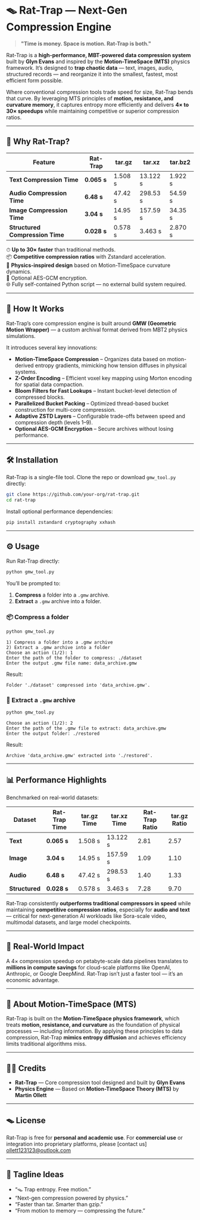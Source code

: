 
# 🪤 Rat-Trap — Next-Gen Compression Engine

> **"Time is money. Space is motion. Rat-Trap is both."**

Rat-Trap is a **high-performance, MBT-powered data compression system** built by **Glyn Evans** and inspired by the **Motion-TimeSpace (MTS)** physics framework. 
It’s designed to **trap chaotic data** — text, images, audio, structured records — and reorganize it into the smallest, fastest, most efficient form possible.

Where conventional compression tools trade speed for size, Rat-Trap bends that curve. 
By leveraging MTS principles of **motion, resistance, and curvature memory**, it captures entropy more efficiently and delivers **4× to 30× speedups** while maintaining competitive or superior compression ratios.

---

## 🚀 Why Rat-Trap?

| Feature                         | Rat-Trap    | tar.gz  | tar.xz   | tar.bz2 |
| ------------------------------- | ----------- | ------- | -------- | ------- |
| **Text Compression Time**       | **0.065 s** | 1.508 s | 13.122 s | 1.922 s |
| **Audio Compression Time**      | **6.48 s**  | 47.42 s | 298.53 s | 54.59 s |
| **Image Compression Time**      | **3.04 s**  | 14.95 s | 157.59 s | 34.35 s |
| **Structured Compression Time** | **0.028 s** | 0.578 s | 3.463 s  | 2.870 s |

⏱ **Up to 30× faster** than traditional methods.  
📦 **Competitive compression ratios** with Zstandard acceleration.  
🧠 **Physics-inspired design** based on Motion-TimeSpace curvature dynamics.  
🔐 Optional AES-GCM encryption.  
🌐 Fully self-contained Python script — no external build system required.

---

## 🧠 How It Works

Rat-Trap’s core compression engine is built around **GMW (Geometric Motion Wrapper)** — a custom archival format derived from MBT2 physics simulations.

It introduces several key innovations:

* **Motion-TimeSpace Compression** – Organizes data based on motion-derived entropy gradients, mimicking how tension diffuses in physical systems.
* **Z-Order Encoding** – Efficient voxel key mapping using Morton encoding for spatial data compaction.
* **Bloom Filters for Fast Lookups** – Instant bucket-level detection of compressed blocks.
* **Parallelized Bucket Packing** – Optimized thread-based bucket construction for multi-core compression.
* **Adaptive ZSTD Layers** – Configurable trade-offs between speed and compression depth (levels 1–9).
* **Optional AES-GCM Encryption** – Secure archives without losing performance.

---

## 🛠 Installation

Rat-Trap is a single-file tool. Clone the repo or download `gmw_tool.py` directly:

```bash
git clone https://github.com/your-org/rat-trap.git
cd rat-trap
````

Install optional performance dependencies:

```bash
pip install zstandard cryptography xxhash
```

---

## ⚙️ Usage

Run Rat-Trap directly:

```bash
python gmw_tool.py
```

You’ll be prompted to:

1. **Compress** a folder into a `.gmw` archive.
2. **Extract** a `.gmw` archive into a folder.

### 📦 Compress a folder

```bash
python gmw_tool.py
```

```
1) Compress a folder into a .gmw archive
2) Extract a .gmw archive into a folder
Choose an action (1/2): 1
Enter the path of the folder to compress: ./dataset
Enter the output .gmw file name: data_archive.gmw
```

Result:

```
Folder './dataset' compressed into 'data_archive.gmw'.
```

### 📂 Extract a `.gmw` archive

```bash
python gmw_tool.py
```

```
Choose an action (1/2): 2
Enter the path of the .gmw file to extract: data_archive.gmw
Enter the output folder: ./restored
```

Result:

```
Archive 'data_archive.gmw' extracted into './restored'.
```

---

## 📊 Performance Highlights

Benchmarked on real-world datasets:

| Dataset        | Rat-Trap Time | tar.gz Time | tar.xz Time | Rat-Trap Ratio | tar.gz Ratio |
| -------------- | ------------- | ----------- | ----------- | -------------- | ------------ |
| **Text**       | **0.065 s**   | 1.508 s     | 13.122 s    | 2.81           | 2.57         |
| **Image**      | **3.04 s**    | 14.95 s     | 157.59 s    | 1.09           | 1.10         |
| **Audio**      | **6.48 s**    | 47.42 s     | 298.53 s    | 1.40           | 1.33         |
| **Structured** | **0.028 s**   | 0.578 s     | 3.463 s     | 7.28           | 9.70         |

Rat-Trap consistently **outperforms traditional compressors in speed** while maintaining **competitive compression ratios**, especially for **audio and text** — critical for next-generation AI workloads like Sora-scale video, multimodal datasets, and large model checkpoints.

---

## 🔬 Real-World Impact

A 4× compression speedup on petabyte-scale data pipelines translates to **millions in compute savings** for cloud-scale platforms like OpenAI, Anthropic, or Google DeepMind. Rat-Trap isn’t just a faster tool — it’s an economic advantage.

---

## 🧬 About Motion-TimeSpace (MTS)

Rat-Trap is built on the **Motion-TimeSpace physics framework**, which treats **motion, resistance, and curvature** as the foundation of physical processes — including information. By applying these principles to data compression, Rat-Trap **mimics entropy diffusion** and achieves efficiency limits traditional algorithms miss.

---

## 🧑‍🔬 Credits

* **Rat-Trap** — Core compression tool designed and built by **Glyn Evans**
* **Physics Engine** — Based on **Motion-TimeSpace Theory (MTS)** by **Martin Ollett**

---

## 🪤 License

Rat-Trap is free for **personal and academic use**.
For **commercial use** or integration into proprietary platforms, please [contact us] ollett123123@outlook.com

---

## 🧪 Tagline Ideas

* “🪤 Trap entropy. Free motion.”
* “Next-gen compression powered by physics.”
* “Faster than tar. Smarter than gzip.”
* “From motion to memory — compressing the future.”

```

